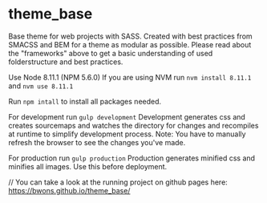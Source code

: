 # theme_base
Base theme for web projects with SASS. 
Created with best practices from SMACSS and BEM for a theme as modular as possible.
Please read about the "frameworks" above to get a basic understanding of used folderstructure and best practices.

Use Node 8.11.1 (NPM 5.6.0)
If you are using NVM run `nvm install 8.11.1` and `nvm use 8.11.1`

Run `npm intall` to install all packages needed.

For development run `gulp development`
Development generates css and creates sourcemaps and watches the
directory for changes and recompiles at runtime to simplify development process.
Note: You have to manually refresh the browser to see the changes you've made.

For production run `gulp production`
Production generates minified css and minifies all images.
Use this before deployment.



//
You can take a look at the running project on github pages here: https://bwons.github.io/theme_base/

